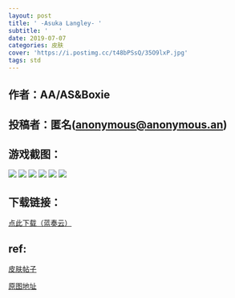 ```yaml
---
layout: post
title: ' -Asuka Langley- '
subtitle: '   '
date: 2019-07-07
categories: 皮肤
cover: 'https://i.postimg.cc/t48bPSsQ/35O9lxP.jpg'
tags: std
---
```


## 作者：AA/AS&Boxie

## 投稿者：匿名(anonymous@anonymous.an)
 
## 游戏截图：

<img src="https://i.postimg.cc/t48bPSsQ/35O9lxP.jpg">

<img src="https://i.postimg.cc/9MhjgDPL/C3WaW3D.jpg">

<img src="https://i.postimg.cc/x8jVYB4H/KUrq73e.jpg">

<img src="https://i.postimg.cc/FFGQGsYx/Vv3b8jw.jpg">

<img src="https://i.postimg.cc/g099rx7G/w9Uh8Zf.jpg">

<img src="https://i.postimg.cc/zB59S95M/yK5U3Mn.jpg">


## 下载链接：

[点此下载（蓝奏云）](https://www.lanzous.com/i4vouod)

## ref:

[皮肤帖子](https://www.reddit.com/r/OsuSkins/comments/c3mbqx/asuka_langley_soryu_skin_neon_genesis_evangelion/)

[原图地址](https://imgur.com/a/xs8BhEh)